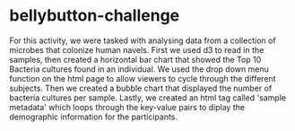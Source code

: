 # bellybutton-challenge
For this activity, we were tasked  with analysing data from a collection of microbes that colonize human navels. First we used d3 to read in the samples, then created a horizontal bar chart that showed the Top 10 Bacteria cultures found in an individual. We used the drop down menu function on the html page to allow viewers to cycle through the different subjects. Then we created a bubble chart that displayed the number of bacteria cultures per sample. Lastly, we created an html tag called 'sample metadata' which loops through the key-value pairs to diplay the demographic information for the participants. 
